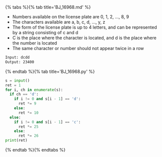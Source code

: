 {% tabs %}{% tab title='BJ_16968.md' %}

* Numbers available on the license plate are 0, 1, 2, ..., 8, 9
* The characters available are a, b, c, d, ..., y, z
* The form of the license plate is up to 4 letters, and can be represented by a string consisting of c and d
* C is the place where the character is located, and d is the place where the number is located
* The same character or number should not appear twice in a row

```txt
Input: dcdd
Output: 23400
```

{% endtab %}{% tab title='BJ_16968.py' %}

```py
s = input()
ret = 1
for i, ch in enumerate(s):
  if ch == 'd':
    if i != 0 and s[i - 1] == 'd':
      ret *= 9
    else:
      ret *= 10
  else:
    if i != 0 and s[i - 1] == 'c':
      ret *= 25
    else:
      ret *= 26
print(ret)
```

{% endtab %}{% endtabs %}
